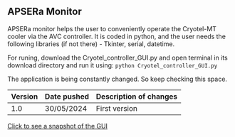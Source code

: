 ## APSERa Monitor

APSERa monitor helps the user to conveniently operate the Cryotel-MT cooler via the AVC controller. It is coded in python, and the user needs the following libraries (if not there) - Tkinter, serial, datetime. 
                                                                                                                                                                       
For runing, download the Cryotel_controller_GUI.py and open terminal in its download directory and run it using: 
``` python Cryotel_controller_GUI.py  ```  

The application is being constantly changed. So keep checking this space.

| Version | Date pushed | Description of changes |
| ------------- | ------------- | ------------- |
| 1.0  | 30/05/2024  | First version |

[Click to see a snapshot of the GUI](https://drive.google.com/file/d/14wq_YiJAlVFyHBZ66mr9HYUCS9MosfDL/view?usp=drive_link)
